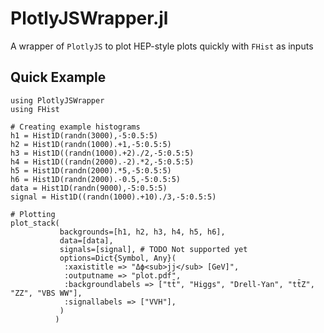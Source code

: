 # PlotlyJSWrapper.jl

A wrapper of ```PlotlyJS``` to plot HEP-style plots quickly with ```FHist``` as inputs

## Quick Example

    using PlotlyJSWrapper
    using FHist

    # Creating example histograms
    h1 = Hist1D(randn(3000),-5:0.5:5)
    h2 = Hist1D(randn(1000).+1,-5:0.5:5)
    h3 = Hist1D((randn(1000).+2)./2,-5:0.5:5)
    h4 = Hist1D((randn(2000).-2).*2,-5:0.5:5)
    h5 = Hist1D(randn(2000).*5,-5:0.5:5)
    h6 = Hist1D(randn(2000).-0.5,-5:0.5:5)
    data = Hist1D(randn(9000),-5:0.5:5)
    signal = Hist1D((randn(1000).+10)./3,-5:0.5:5)

    # Plotting
    plot_stack(
               backgrounds=[h1, h2, h3, h4, h5, h6],
               data=[data],
               signals=[signal], # TODO Not supported yet
               options=Dict{Symbol, Any}(
                :xaxistitle => "Δϕ<sub>jj</sub> [GeV]",
                :outputname => "plot.pdf",
                :backgroundlabels => ["tt̄", "Higgs", "Drell-Yan", "tt̄Z", "ZZ", "VBS WW"],
                :signallabels => ["VVH"],
               )
              )
